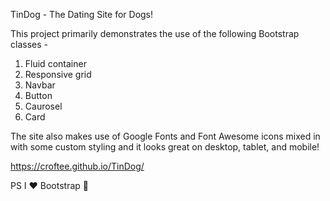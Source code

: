 TinDog - The Dating Site for Dogs! 


This project primarily demonstrates the use of the following Bootstrap classes -

1) Fluid container
2) Responsive grid
3) Navbar
4) Button
5) Caurosel
6) Card

The site also makes use of Google Fonts and Font Awesome icons mixed in with some custom styling and it looks great on desktop, tablet, and mobile! 

https://croftee.github.io/TinDog/

PS
I ❤️ Bootstrap 🙂


